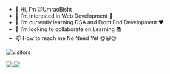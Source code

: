 - 👋 Hi, I’m @UmraoBisht
- 👀 I’m interested in Web Development 💞
- 🌱 I’m currently learning DSA and Front End Development ❤
- 💞️ I’m looking to collaborate on Learning 📚
- 📫 How to reach me No Need Yet 😋😀😉

<!---
UmraoBisht/UmraoBisht is a ✨ special ✨ repository because its `README.md` (this file) appears on your GitHub profile.
You can click the Preview link to take a look at your changes.
--->
![visitors](https://visitor-badge.laobi.icu/badge?page_id=UmraoBisht.UmraoBisht)


<a href="https://github.com/UmraoBisht/convoychat">
  <img align="center" src="https://github-readme-stats.vercel.app/api?username=umraobisht&theme=aura&show_icons=true" />
</a>

<a href="https://github.com/UmraoBisht/github-readme-stats">
  <img align="center" src="https://github-readme-stats.vercel.app/api/top-langs/?username=umraobisht&exclude_repo=github-readme-stats,umraobisht.github.io" />
</a>

